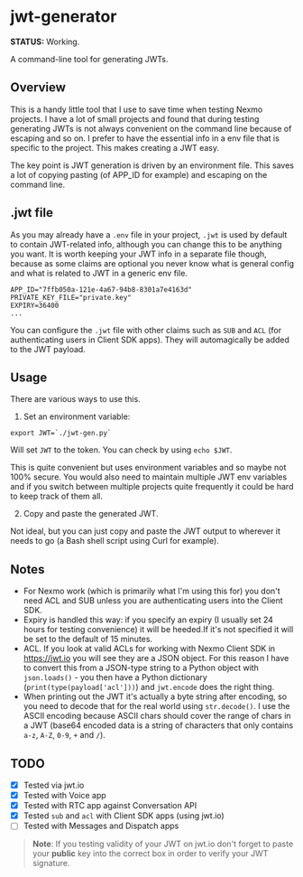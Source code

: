 # jwt-generator

**STATUS:** Working.

A command-line tool for generating JWTs.

## Overview

This is a handy little tool that I use to save time when testing Nexmo projects. I have a lot of small projects and found that during testing generating JWTs is not always convenient on the command line because of escaping and so on. I prefer to have the essential info in a env file that is specific to the project. This makes creating a JWT easy. 

The key point is JWT generation is driven by an environment file. This saves a lot of copying pasting (of APP_ID for example) and escaping on the command line.

## .jwt file

As you may already have a `.env` file in your project, `.jwt` is used by default to contain JWT-related info, although you can change this to be anything you want. It is worth keeping your JWT info in a separate file though, because as some claims are optional you never know what is general config and what is related to JWT in a generic env file. 

``` shell
APP_ID="7ffb050a-121e-4a67-94b8-8301a7e4163d"
PRIVATE_KEY_FILE="private.key"
EXPIRY=36400
...
```

You can configure the `.jwt` file with other claims such as `SUB` and `ACL` (for authenticating users in Client SDK apps). They will automagically be added to the JWT payload.

## Usage

There are various ways to use this. 

1) Set an environment variable:

``` shell
export JWT=`./jwt-gen.py`
```

Will set `JWT` to the token. You can check by using `echo $JWT`.

This is quite convenient but uses environment variables and so maybe not 100% secure. You would also need to maintain multiple JWT env variables and if you switch between multiple projects quite frequently it could be hard to keep track of them all.

2) Copy and paste the generated JWT. 

Not ideal, but you can just copy and paste the JWT output to wherever it needs to go (a Bash shell script using Curl for example).

## Notes

* For Nexmo work (which is primarily what I'm using this for) you don't need ACL and SUB unless you are authenticating users into the Client SDK.
* Expiry is handled this way: if you specify an expiry (I usually set 24 hours for testing convenience) it will be heeded.If it's not specified it will be set to the default of 15 minutes.
* ACL. If you look at valid ACLs for working with Nexmo Client SDK in https://jwt.io you will see they are a JSON object. For this reason I have to convert this from a JSON-type string to a Python object with `json.loads()` - you then have a Python dictionary (`print(type(payload['acl']))`) and `jwt.encode` does the right thing.
* When printing out the JWT it's actually a byte string after encoding, so you need to decode that for the real world using `str.decode()`. I use the ASCII encoding because ASCII chars should cover the range of chars in a JWT (base64 encoded data is a string of characters that only contains `a-z`, `A-Z`, `0-9`, `+` and `/`). 

## TODO

- [x] Tested via jwt.io
- [x] Tested with Voice app
- [x] Tested with RTC app against Conversation API
- [x] Tested `sub` and `acl` with Client SDK apps (using jwt.io)
- [ ] Tested with Messages and Dispatch apps

> **Note**: If you testing validity of your JWT on jwt.io don't forget to paste your **public** key into the correct box in order to verify your JWT signature.

